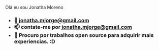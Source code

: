 <h43>Olá eu sou Jonatha Moreno<h3>

- 💬 jonatha.mjorge@gmail.com
- 📫 contate-me por jonatha.mjorge@gmail.com
- 🔭 Procuro por trabalhos open source para adquirir mais experiencias. :D
